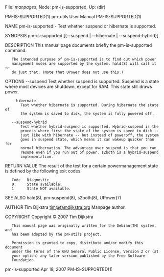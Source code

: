 File: *manpages*,  Node: pm-is-supported,  Up: (dir)

PM-IS-SUPPORTED(1)           pm-utils User Manual           PM-IS-SUPPORTED(1)



NAME
       pm-is-supported - Test whether suspend or hibernate is supported.

SYNOPSIS
       pm-is-supported [{--suspend | --hibernate | --suspend-hybrid}]

DESCRIPTION
       This manual page documents briefly the pm-is-supported command.

       The intended purpose of pm-is-supported is to find out which power
       management modes are supported by the system. hald(8) will call it to
       do just that. (Note that UPower does not use this.)

OPTIONS
       --suspend
           Test whether suspend is supported. Suspend is a state where most
           devices are shutdown, except for RAM. This state still draws power.

       --hibernate
           Test whether hibernate is supported. During hibernate the state of
           the system is saved to disk, the system is fully powered off.

       --suspend-hybrid
           Test whether hybrid-suspend is supported. Hybrid-suspend is the
           process where first the state of the system is saved to disk --
           just like with hibernate -- but instead of poweroff, the system
           goes in suspend state, which means it can wakeup quicker than for
           normal hibernation. The advantage over suspend is that you can
           resume even if you run out of power. s2both is a hybrid-suspend
           implementation.

RETURN VALUE
       The result of the test for a certain powermanagement state is defined
       by the following exit codes.

       Code   Diagnostic
       0      State available.
       1      State NOT available.


SEE ALSO
       hald(8), pm-suspend(8), s2both(8), UPower(7)

AUTHOR
       Tim Dijkstra <tim@famdijkstra.org>
           Manpage author.

COPYRIGHT
       Copyright © 2007 Tim Dijkstra

       This manual page was originally written for the Debian(TM) system, and
       has been adopted by the pm-utils project.

       Permission is granted to copy, distribute and/or modify this document
       under the terms of the GNU General Public License, Version 2 or (at
       your option) any later version published by the Free Software
       Foundation.




pm-is-supported                  Apr 18, 2007               PM-IS-SUPPORTED(1)
